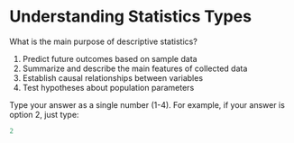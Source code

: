 # Understanding Statistics Types

What is the main purpose of descriptive statistics?

1. Predict future outcomes based on sample data
2. Summarize and describe the main features of collected data
3. Establish causal relationships between variables
4. Test hypotheses about population parameters

Type your answer as a single number (1-4). For example, if your answer is option 2, just type:
```python
2